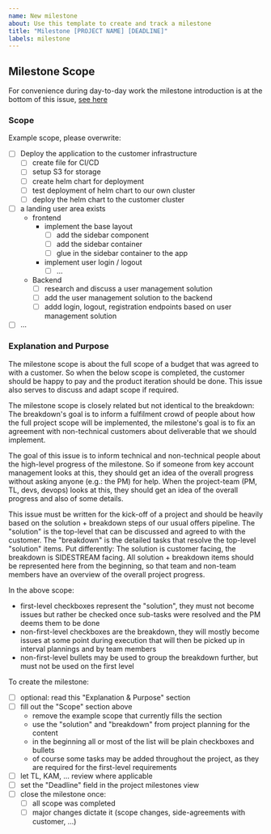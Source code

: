 ```yaml
---
name: New milestone
about: Use this template to create and track a milestone
title: "Milestone [PROJECT NAME] [DEADLINE]"
labels: milestone
---
```

## Milestone Scope

For convenience during day-to-day work the milestone introduction is at the bottom of this issue, [see here](#explanation-and-purpose)

### Scope

Example scope, please overwrite:
- [ ] Deploy the application to the customer infrastructure
    - [ ] create file for CI/CD
    - [ ] setup S3 for storage
    - [ ] create helm chart for deployment
    - [ ] test deployment of helm chart to our own cluster
    - [ ] deploy the helm chart to the customer cluster
- [ ] a landing user area exists
    - frontend
        - implement the base layout
            - [ ] add the sidebar component
            - [ ] add the sidebar container
            - [ ] glue in the sidebar container to the app
        - implement user login / logout
            - [ ] ...
    - Backend
        - [ ] research and discuss a user management solution
        - [ ] add the user management solution to the backend
        - [ ] addd login, logout, registration endpoints based on user management solution
- [ ] ...

### Explanation and Purpose

The milestone scope is about the full scope of a budget that was agreed to with a customer. So when the below scope is completed, the customer should be happy to pay and the product iteration should be done. This issue also serves to discuss and adapt scope if required.

The milestone scope is closely related but not identical to the breakdown: The breakdown's goal is to inform a fulfilment crowd of people about how the full project scope will be implemented, the milestone's goal is to fix an agreement with non-technical customers about deliverable that we should implement.

The goal of this issue is to inform technical and non-technical people about the high-level progress of the milestone. So if someone from key account management looks at this, they should get an idea of the overall progress without asking anyone (e.g.: the PM) for help. When the project-team (PM, TL, devs, devops) looks at this, they should get an idea of the overall progress and also of some details.

This issue must be written for the kick-off of a project and should be heavily based on the solution + breakdown steps of our usual offers pipeline. The "solution" is the top-level that can be discussed and agreed to with the customer. The "breakdown" is the detailed tasks that resolve the top-level "solution" items. Put differently: The solution is customer facing, the breakdown is SIDESTREAM facing. All solution + breakdown items should be represented here from the beginning, so that team and non-team members have an overview of the overall project progress.

In the above scope:
- first-level checkboxes represent the "solution", they must not become issues but rather be checked once sub-tasks were resolved and the PM deems them to be done
- non-first-level checkboxes are the breakdown, they will mostly become issues at some point during execution that will then be picked up in interval plannings and by team members
- non-first-level bullets may be used to group the breakdown further, but must not be used on the first level

To create the milestone:
- [ ] optional: read this "Explanation & Purpose" section
- [ ] fill out the "Scope" section above
    - remove the example scope that currently fills the section
    - use the "solution" and "breakdown" from project planning for the content
    - in the beginning all or most of the list will be plain checkboxes and bullets
    - of course some tasks may be added throughout the project, as they are required for the first-level requirements
- [ ] let TL, KAM, ... review where applicable
- [ ] set the "Deadline" field in the project milestones view
- [ ] close the milestone once:
    - [ ] all scope was completed
    - [ ] major changes dictate it (scope changes, side-agreements with customer, ...)
